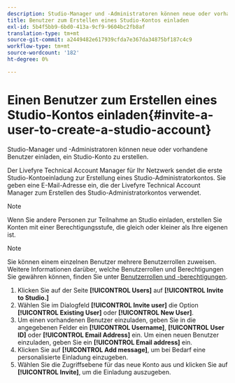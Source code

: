 ```yaml
---
description: Studio-Manager und -Administratoren können neue oder vorhandene Benutzer einladen, ein Studio-Konto zu erstellen.
title: Benutzer zum Erstellen eines Studio-Kontos einladen
exl-id: 5b4f5bb9-6bd0-413a-9cf9-9604bc2fb8af
translation-type: tm+mt
source-git-commit: a2449482e617939cfda7e367da34875bf187c4c9
workflow-type: tm+mt
source-wordcount: '182'
ht-degree: 0%

---
```


# Einen Benutzer zum Erstellen eines Studio-Kontos einladen{#invite-a-user-to-create-a-studio-account}

Studio-Manager und -Administratoren können neue oder vorhandene Benutzer einladen, ein Studio-Konto zu erstellen.

Der Livefyre Technical Account Manager für Ihr Netzwerk sendet die erste Studio-Kontoeinladung zur Erstellung eines Studio-Administratorkontos. Sie geben eine E-Mail-Adresse ein, die der Livefyre Technical Account Manager zum Erstellen des Studio-Administratorkontos verwendet.

>[!NOTE]
>
>Wenn Sie andere Personen zur Teilnahme an Studio einladen, erstellen Sie Konten mit einer Berechtigungsstufe, die gleich oder kleiner als Ihre eigenen ist.

>[!NOTE]
>
>Sie können einem einzelnen Benutzer mehrere Benutzerrollen zuweisen. Weitere Informationen darüber, welche Benutzerrollen und Berechtigungen Sie gewähren können, finden Sie unter [Benutzerrollen und -berechtigungen](../c-users-creating-accounts-with-studio-access/c-user-types.md#c_user_types).

1. Klicken Sie auf der Seite **[!UICONTROL Users]** auf **[!UICONTROL Invite to Studio.]**
1. Wählen Sie im Dialogfeld **[!UICONTROL Invite user]** die Option **[!UICONTROL Existing User]** oder **[!UICONTROL New User]**.
1. Um einen vorhandenen Benutzer einzuladen, geben Sie in die angegebenen Felder ein **[!UICONTROL Username]**, **[!UICONTROL User ID]** oder **[!UICONTROL Email Address]** ein. Um einen neuen Benutzer einzuladen, geben Sie ein **[!UICONTROL Email address]** ein.
1. Klicken Sie auf **[!UICONTROL Add message]**, um bei Bedarf eine personalisierte Einladung einzugeben.
1. Wählen Sie die Zugriffsebene für das neue Konto aus und klicken Sie auf **[!UICONTROL Invite]**, um die Einladung auszugeben.
